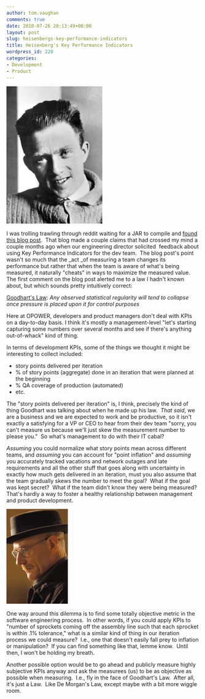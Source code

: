 ```yaml
---
author: tom.vaughan
comments: true
date: 2010-07-26 20:13:49+00:00
layout: post
slug: heisenbergs-key-performance-indicators
title: Heisenberg's Key Performance Indicators
wordpress_id: 228
categories:
- Development
- Product
---
```


![A picture of Heisenberg.](/img/Heisenberg.jpg)

I was trolling trawling through reddit waiting for a JAR to compile and [found this blog post](http://nerds-central.blogspot.com/2010/07/development-management-act-of.html).  That blog made a couple claims that had crossed my mind a couple months ago when our engineering director solicited  feedback about using Key Performance Indicators for the dev team.  The blog post's point wasn't so much that the _act _of measuring a team changes its performance but rather that when the team is aware of what's being measured, it naturally "cheats" in ways to maximize the measured value.  The first comment on the blog post alerted me to a law I hadn't known about, but which sounds pretty intuitively correct:

[Goodhart's Law](http://en.wikipedia.org/wiki/Goodhart%27s_law): _Any observed statistical regularity will tend to collapse once pressure is placed upon it for control purposes_

Here at OPOWER, developers and product managers don't deal with KPIs on a day-to-day basis. I think it's mostly a management-level "let's starting capturing some numbers over several months and see if there's anything out-of-whack" kind of thing.

In terms of development KPIs, some of the things we thought it might be interesting to collect included:

  * story points delivered per iteration
  * % of story points (aggregate) done in an iteration that were planned at the beginning
  * % QA coverage of production (automated)
  * etc.

The "story points delivered per iteration" is, I think, precisely the kind of thing Goodhart was talking about when he made up his law.  _That said_, we are a business and we are expected to work and be productive, so it isn't exactly a satisfying for a VP or CEO to hear from their dev team "sorry, you can't measure us because we'll just skew the measurement number to please you."  So what's management to do with their IT cabal?

_Assuming_ you could normalize what story points mean across different teams, and _assuming_ you can account for "point inflation" and _assuming_ you accurately tracked vacations and network outages and late requirements and all the other stuff that goes along with uncertainty in exactly how much gets delivered in an iteration, must you also assume that the team gradually skews the number to meet the goal?  What if the goal was kept secret?  What if the team didn't know they were being measured?  That's hardly a way to foster a healthy relationship between management and product development.

![A picture of Walt from Breaking Bad](/img/heisenberg_bb.jpg)

One way around this dilemma is to find some totally objective metric in the software engineering process.  In other words, if you could apply KPIs to "number of sprockets coming off the assembly line such that each sprocket is within .1% tolerance," what is a similar kind of thing in our iteration process we could measure?  I.e., one that doesn't easily fall prey to inflation or manipulation?  If you can find something like that, lemme know.  Until then, I won't be holding my breath.

Another possible option would be to go ahead and publicly measure highly subjective KPIs anyway and ask the measurees (us) to be as objective as possible when measuring.  I.e., fly in the face of Goodhart's Law.  After all, it's just a Law.  Like De Morgan's Law, except maybe with a bit more wiggle room.
